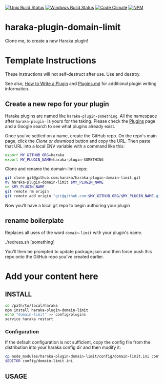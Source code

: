 [![Unix Build Status][ci-img]][ci-url]
[![Windows Build Status][ci-win-img]][ci-win-url]
[![Code Climate][clim-img]][clim-url]
[![NPM][npm-img]][npm-url]

# haraka-plugin-domain-limit

Clone me, to create a new Haraka plugin!

# Template Instructions

These instructions will not self-destruct after use. Use and destroy.

See also, [How to Write a Plugin](https://github.com/haraka/Haraka/wiki/Write-a-Plugin) and [Plugins.md](https://github.com/haraka/Haraka/blob/master/docs/Plugins.md) for additional plugin writing information.

## Create a new repo for your plugin

Haraka plugins are named like `haraka-plugin-something`. All the namespace after `haraka-plugin-` is yours for the taking. Please check the [Plugins](https://github.com/haraka/Haraka/blob/master/Plugins.md) page and a Google search to see what plugins already exist.

Once you've settled on a name, create the GitHub repo. On the repo's main page, click the _Clone or download_ button and copy the URL. Then paste that URL into a local ENV variable with a command like this:

```sh
export MY_GITHUB_ORG=haraka
export MY_PLUGIN_NAME=haraka-plugin-SOMETHING
```

Clone and rename the domain-limit repo:

```sh
git clone git@github.com:haraka/haraka-plugin-domain-limit.git
mv haraka-plugin-domain-limit $MY_PLUGIN_NAME
cd $MY_PLUGIN_NAME
git remote rm origin
git remote add origin "git@github.com:$MY_GITHUB_ORG/$MY_PLUGIN_NAME.git"
```

Now you'll have a local git repo to begin authoring your plugin

## rename boilerplate

Replaces all uses of the word `domain-limit` with your plugin's name.

./redress.sh [something]

You'll then be prompted to update package.json and then force push this repo onto the GitHub repo you've created earlier.


# Add your content here

## INSTALL

```sh
cd /path/to/local/haraka
npm install haraka-plugin-domain-limit
echo "domain-limit" >> config/plugins
service haraka restart
```

### Configuration

If the default configuration is not sufficient, copy the config file from the distribution into your haraka config dir and then modify it:

```sh
cp node_modules/haraka-plugin-domain-limit/config/domain-limit.ini config/domain-limit.ini
$EDITOR config/domain-limit.ini
```

## USAGE


<!-- leave these buried at the bottom of the document -->
[ci-img]: https://github.com/haraka/haraka-plugin-domain-limit/workflows/Plugin%20Tests/badge.svg
[ci-url]: https://github.com/haraka/haraka-plugin-domain-limit/actions?query=workflow%3A%22Plugin+Tests%22
[ci-win-img]: https://github.com/haraka/haraka-plugin-domain-limit/workflows/Plugin%20Tests%20-%20Windows/badge.svg
[ci-win-url]: https://github.com/haraka/haraka-plugin-domain-limit/actions?query=workflow%3A%22Plugin+Tests+-+Windows%22
[clim-img]: https://codeclimate.com/github/haraka/haraka-plugin-domain-limit/badges/gpa.svg
[clim-url]: https://codeclimate.com/github/haraka/haraka-plugin-domain-limit
[npm-img]: https://nodei.co/npm/haraka-plugin-domain-limit.png
[npm-url]: https://www.npmjs.com/package/haraka-plugin-domain-limit
